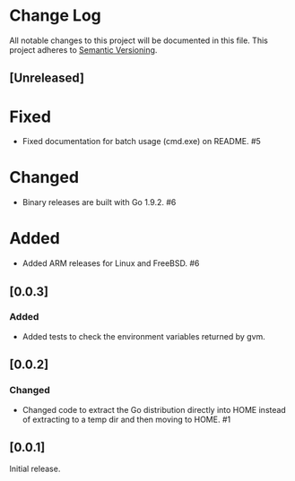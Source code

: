 # Change Log
All notable changes to this project will be documented in this file.
This project adheres to [Semantic Versioning](http://semver.org/).

## [Unreleased]

# Fixed

- Fixed documentation for batch usage (cmd.exe) on README. #5

# Changed

- Binary releases are built with Go 1.9.2. #6

# Added

- Added ARM releases for Linux and FreeBSD. #6

## [0.0.3]

### Added

- Added tests to check the environment variables returned by gvm.

## [0.0.2]

### Changed

- Changed code to extract the Go distribution directly into HOME instead
  of extracting to a temp dir and then moving to HOME. #1

## [0.0.1]

Initial release.
